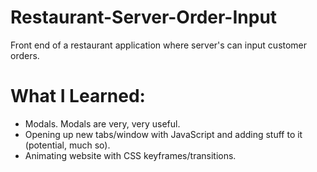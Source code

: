 # Restaurant-Server-Order-Input

Front end of a restaurant application where server's can input customer orders.

# What I Learned:
 - Modals. Modals are very, very useful.
 - Opening up new tabs/window with JavaScript and adding stuff to it (potential, much so).
 - Animating website with CSS keyframes/transitions.
